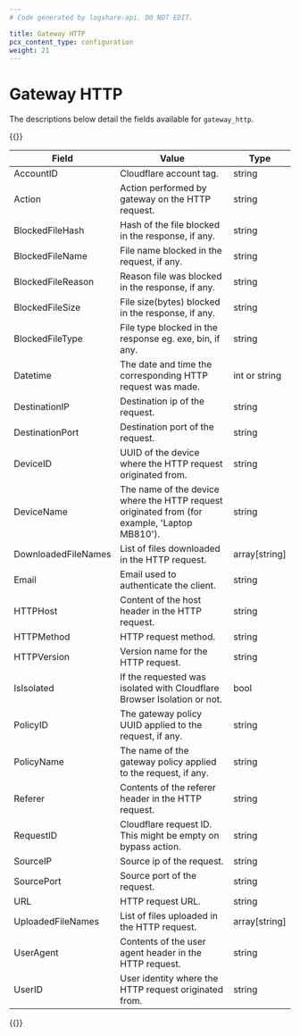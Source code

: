 ```yaml
---
# Code generated by logshare-api. DO NOT EDIT.

title: Gateway HTTP
pcx_content_type: configuration
weight: 21
---
```


# Gateway HTTP

The descriptions below detail the fields available for `gateway_http`.

{{<table-wrap>}}

| Field | Value | Type |
| -- | -- | -- |
| AccountID | Cloudflare account tag. | string |
| Action | Action performed by gateway on the HTTP request. | string |
| BlockedFileHash | Hash of the file blocked in the response, if any. | string |
| BlockedFileName | File name blocked in the request, if any. | string |
| BlockedFileReason | Reason file was blocked in the response, if any. | string |
| BlockedFileSize | File size(bytes) blocked in the response, if any. | string |
| BlockedFileType | File type blocked in the response eg. exe, bin, if any. | string |
| Datetime | The date and time the corresponding HTTP request was made. | int or string |
| DestinationIP | Destination ip of the request. | string |
| DestinationPort | Destination port of the request. | string |
| DeviceID | UUID of the device where the HTTP request originated from. | string |
| DeviceName | The name of the device where the HTTP request originated from (for example, 'Laptop MB810'). | string |
| DownloadedFileNames | List of files downloaded in the HTTP request. | array[string] |
| Email | Email used to authenticate the client. | string |
| HTTPHost | Content of the host header in the HTTP request. | string |
| HTTPMethod | HTTP request method. | string |
| HTTPVersion | Version name for the HTTP request. | string |
| IsIsolated | If the requested was isolated with Cloudflare Browser Isolation or not. | bool |
| PolicyID | The gateway policy UUID applied to the request, if any. | string |
| PolicyName | The name of the gateway policy applied to the request, if any. | string |
| Referer | Contents of the referer header in the HTTP request. | string |
| RequestID | Cloudflare request ID. This might be empty on bypass action. | string |
| SourceIP | Source ip of the request. | string |
| SourcePort | Source port of the request. | string |
| URL | HTTP request URL. | string |
| UploadedFileNames | List of files uploaded in the HTTP request. | array[string] |
| UserAgent | Contents of the user agent header in the HTTP request. | string |
| UserID | User identity where the HTTP request originated from. | string |

{{</table-wrap>}}
